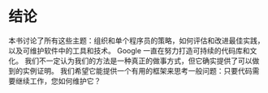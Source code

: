 # 结论

本书讨论了所有这些主题：组织和单个程序员的策略，如何评估和改进最佳实践，以及可维护软件中的工具和技术。 Google 一直在努力打造可持续的代码库和文化。 我们不一定认为我们的方法是一种真正的做事方式，但它确实提供了可以做到的实例证明。 我们希望它能提供一个有用的框架来思考一般问题：只要代码需要继续工作，您如何维护它？
